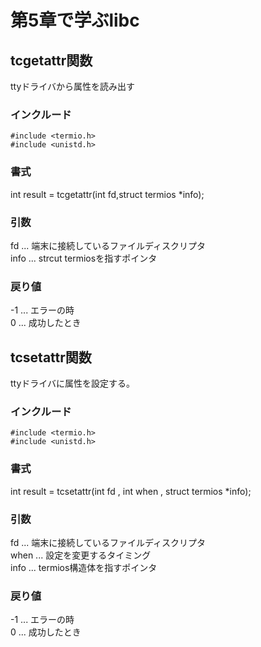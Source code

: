 # 第5章で学ぶlibc  
## tcgetattr関数  
ttyドライバから属性を読み出す  
  
### インクルード  
```  
#include <termio.h>  
#include <unistd.h>  
```  
  
### 書式  
int result = tcgetattr(int fd,struct termios *info);  
  
### 引数  
fd ... 端末に接続しているファイルディスクリプタ  
info ... strcut termiosを指すポインタ  
  
### 戻り値  
-1 ... エラーの時  
0  ... 成功したとき  
  
  
## tcsetattr関数  
ttyドライバに属性を設定する。  
  
### インクルード  
```  
#include <termio.h>  
#include <unistd.h>  
```  
  
### 書式  
int result = tcsetattr(int fd , int when , struct termios *info);  
  
### 引数  
fd ... 端末に接続しているファイルディスクリプタ  
when ... 設定を変更するタイミング  
info ... termios構造体を指すポインタ  
  
  
### 戻り値  
-1 ... エラーの時  
0  ... 成功したとき  
  
  
